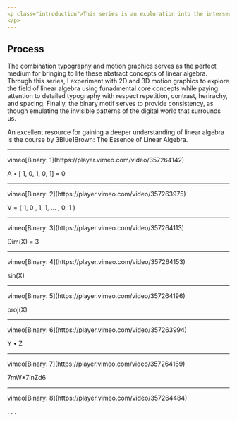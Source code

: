 ```yaml
---
<p class="introduction">This series is an exploration into the intersection of art and science, primarily typography and linear algebra. Linear Algebra is a branch of mathematics that delves into the math of linear equations. However, what fascinates me the most about this field is the connection between the math of these numeric, linear operations and their corresponding geometric operations.
</p>
---
```


## Process

The combination typography and motion graphics serves as the perfect medium for bringing to life these abstract concepts of linear algebra. Through this series, I experiment with 2D and 3D motion graphics to explore the field of linear algebra using funadmental core concepts while paying attention to detailed typography with respect repetition, contrast, herirachy, and spacing. Finally, the binary motif serves to provide consistency, as though emulating the invisible patterns of the digital world that surrounds us.

An excellent resource for gaining a deeper understanding of linear algebra is the course by 3Blue1Brown: The Essence of Linear Algebra.

---

<div markdown class="video video-width-body video-height-large">
  vimeo[Binary: 1](https://player.vimeo.com/video/357264142)
</div>
<p class="image-caption">A • [ 1, 0, 1, 0, 1] = 0<p>

---

<div markdown class="video video-width-body video-height-large">
  vimeo[Binary: 2](https://player.vimeo.com/video/357263975)
</div>
<p class="image-caption">V = { 1, 0 , 1, 1, ... , 0, 1 }<p>

---

<div markdown class="video video-width-body video-height-large">
  vimeo[Binary: 3](https://player.vimeo.com/video/357264113)
</div>
<p class="image-caption">Dim(X) = 3<p>

---

<div markdown class="video video-width-body video-height-large">
  vimeo[Binary: 4](https://player.vimeo.com/video/357264153)
</div>
<p class="image-caption">sin(X)<p>

---

<div markdown class="video video-width-body video-height-large">
  vimeo[Binary: 5](https://player.vimeo.com/video/357264196)
</div>
<p class="image-caption">proj(X)<p>

---

<div markdown class="video video-width-body video-height-large">
  vimeo[Binary: 6](https://player.vimeo.com/video/357263994)
</div>
<p class="image-caption">Y • Z<p>

---

<div markdown class="video video-width-body video-height-large">
  vimeo[Binary: 7](https://player.vimeo.com/video/357264169)
</div>
<p class="image-caption">7mW*7lnZd6<p>

---

<div markdown class="video video-width-body video-height-large">
  vimeo[Binary: 8](https://player.vimeo.com/video/357264484)
</div>
<p class="image-caption">. . .<p>

<div class="post-footer"></div>

